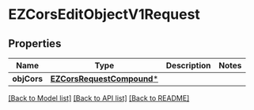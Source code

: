 # EZCorsEditObjectV1Request

## Properties
Name | Type | Description | Notes
------------ | ------------- | ------------- | -------------
**objCors** | [**EZCorsRequestCompound***](EZCorsRequestCompound.md) |  | 

[[Back to Model list]](../README.md#documentation-for-models) [[Back to API list]](../README.md#documentation-for-api-endpoints) [[Back to README]](../README.md)


